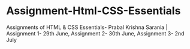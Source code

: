# Assignment-Html-CSS-Essentials
Assignments of HTML &amp; CSS Essentials- Prabal Krishna Sarania | 
Assignment 1- 29th June,
Assignment 2- 30th June,
Assignment 3- 2nd July
